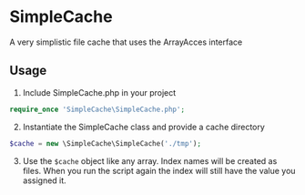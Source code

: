 # SimpleCache
A very simplistic file cache that uses the ArrayAcces interface

## Usage

1) Include SimpleCache.php in your project

```php
require_once 'SimpleCache\SimpleCache.php';
```

2) Instantiate the SimpleCache class and provide a cache directory

```php
$cache = new \SimpleCache\SimpleCache('./tmp');
```

3) Use the `$cache` object like any array. Index names will be created as files. When you run the script again the index will still have the value you assigned it.

